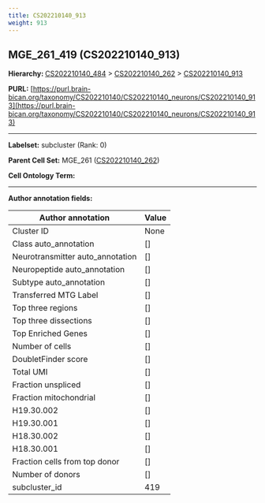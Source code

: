 ```yaml
---
title: CS202210140_913
weight: 913
---
```

## MGE_261_419 (CS202210140_913)
<b>Hierarchy: </b>
[CS202210140_484](../CS202210140_484) >
[CS202210140_262](../CS202210140_262) >
[CS202210140_913](../CS202210140_913)

**PURL:** [https://purl.brain-bican.org/taxonomy/CS202210140/CS202210140_neurons/CS202210140_913](https://purl.brain-bican.org/taxonomy/CS202210140/CS202210140_neurons/CS202210140_913)

---


**Labelset:** subcluster (Rank: 0)

**Parent Cell Set:** MGE_261 ([CS202210140_262](../CS202210140_262))



**Cell Ontology Term:** 

[MARKER GENES.]: #


---

[TRANSFERRED ANNOTATIONS.]: #


[AUTHOR ANNOTATION FIELDS.]: #


**Author annotation fields:**

| Author annotation | Value |
|-------------------|-------|
|Cluster ID|None|
|Class auto_annotation|[]|
|Neurotransmitter auto_annotation|[]|
|Neuropeptide auto_annotation|[]|
|Subtype auto_annotation|[]|
|Transferred MTG Label|[]|
|Top three regions|[]|
|Top three dissections|[]|
|Top Enriched Genes|[]|
|Number of cells|[]|
|DoubletFinder score|[]|
|Total UMI|[]|
|Fraction unspliced|[]|
|Fraction mitochondrial|[]|
|H19.30.002|[]|
|H19.30.001|[]|
|H18.30.002|[]|
|H18.30.001|[]|
|Fraction cells from top donor|[]|
|Number of donors|[]|
|subcluster_id|419|
